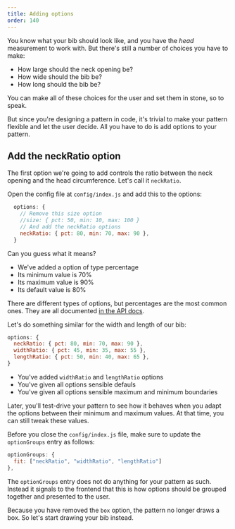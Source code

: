 ```yaml
---
title: Adding options
order: 140
---
```


You know what your bib should look like, and you have the *head* measurement
to work with. But there's still a number of choices you have to make:

 - How large should the neck opening be?
 - How wide should the bib be?
 - How long should the bib be?

You can make all of these choices for the user and set them in stone, so to speak.

But since you're designing a pattern in code, it's trivial to make your pattern
flexible and let the user decide. All you have to do is add options to your pattern.

## Add the neckRatio option

The first option we're going to add controls the ratio between the neck opening 
and the head circumference. Let's call it `neckRatio`.

Open the config file at `config/index.js` and add this to the options:

```js
  options: {
    // Remove this size option
    //size: { pct: 50, min: 10, max: 100 }
    // And add the neckRatio options
    neckRatio: { pct: 80, min: 70, max: 90 }, 
  }
```

Can you guess what it means?

 - We've added a option of type percentage
 - Its minimum value is 70%
 - Its maximum value is 90%
 - Its default value is 80%

<Note>

There are different types of options, but percentages are the most common ones.
They are all documented [in the API docs](/reference/api/config/#options).

</Note>

Let's do something similar for the width and length of our bib:

```js
options: {
  neckRatio: { pct: 80, min: 70, max: 90 }, 
  widthRatio: { pct: 45, min: 35, max: 55 }, 
  lengthRatio: { pct: 50, min: 40, max: 65 }, 
}
```

 - You've added `widthRatio` and `lengthRatio` options
 - You've given all options sensible defauls 
 - You've given all options sensible maximum and minimum boundaries

<Note>

Later, you'll test-drive your pattern to see how it behaves when you adapt the options
between their minimum and maximum values. At that time, you can still tweak these values.

</Note>

Before you close the `config/index.js` file, make sure to update the `optionGroups` entry as follows:

```js
optionGroups: {
  fit: ["neckRatio", "widthRatio", "lengthRatio"]
},
```

<Note>

The `optionGroups` entry does not do anything for your pattern as such. 
Instead it signals to the frontend that this is how options should be grouped together and presented to the user.

</Note>

Because you have removed the `box` option, the pattern no longer draws a box.
So let's start drawing your bib instead.

